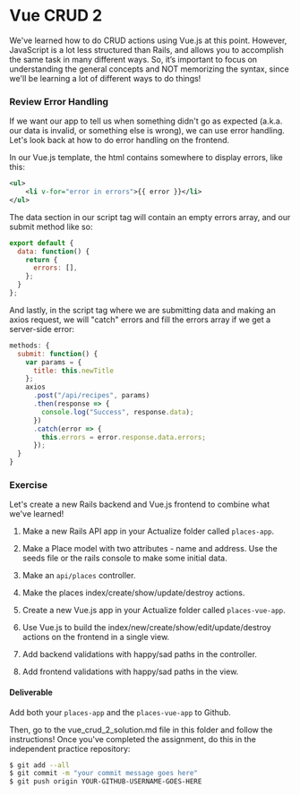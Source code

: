 # Vue CRUD 2

We've learned how to do CRUD actions using Vue.js at this point. However, JavaScript is a lot less structured than Rails, and allows you to accomplish the same task in many different ways. So, it’s important to focus on understanding the general concepts and NOT memorizing the syntax, since we'll be learning a lot of different ways to do things!

### Review Error Handling

If we want our app to tell us when something didn't go as expected (a.k.a. our data is invalid, or something else is wrong), we can use error handling. Let's look back at how to do error handling on the frontend.

In our Vue.js template, the html contains somewhere to display errors, like this:

```xml
<ul>
	<li v-for="error in errors">{{ error }}</li>
</ul>
```

The data section in our script tag will contain an empty errors array, and our submit method  like so:

```js
export default {
  data: function() {
    return {
      errors: [],
    };
  }
};
```

And lastly, in the script tag where we are submitting data and making an axios request, we will "catch" errors and fill the errors array if we get a server-side error:

```js
methods: {
  submit: function() {
    var params = {
      title: this.newTitle
    };
    axios
      .post("/api/recipes", params)
      .then(response => {
        console.log("Success", response.data);
      })
      .catch(error => {
        this.errors = error.response.data.errors;
      });
  }
}
```


### Exercise

Let's create a new Rails backend and Vue.js frontend to combine what we've learned!

1) Make a new Rails API app in your Actualize folder called `places-app`.

2) Make a Place model with two attributes - name and address. Use the seeds file or the rails console to make some initial data.

3) Make an `api/places` controller.

4) Make the places index/create/show/update/destroy actions.

6) Create a new Vue.js app in your Actualize folder called `places-vue-app`. 

7) Use Vue.js to build the index/new/create/show/edit/update/destroy actions on the frontend in a single view.

8) Add backend validations with happy/sad paths in the controller.

9) Add frontend validations with happy/sad paths in the view.


#### Deliverable
Add both your `places-app` and the `places-vue-app` to Github.

Then, go to the vue_crud_2_solution.md file in this folder and follow the instructions! Once you've completed the assignment, do this in the independent practice repository:

```bash
$ git add --all
$ git commit -m "your commit message goes here"
$ git push origin YOUR-GITHUB-USERNAME-GOES-HERE
```